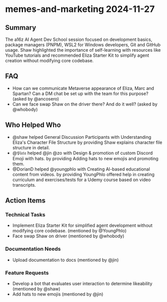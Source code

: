 # memes-and-marketing 2024-11-27

## Summary
The a16z AI Agent Dev School session focused on development basics, package managers (PNPM), WSL2 for Windows developers, Git and GitHub usage. Shaw highlighted the importance of self-learning with resources like YouTube tutorials and recommended Eliza Starter Kit to simplify agent creation without modifying core codebase.

## FAQ
- How can we communicate Metaverse appearance of Eliza, Marc and Spartan? Can a DM chat be set up with the team for this purpose? (asked by @ancosero)
- Can we face swap Shaw on the driver there? And do it well? (asked by @whobody)

## Who Helped Who
- @shaw helped General Discussion Participants with Understanding Eliza's Character File Structure by providing Shaw explains character file structure in detail.
- @𝔓𝔩𝔞𝔱𝔞 helped @jin @zo with Design & promotion of custom Discord Emoji with hats. by providing Adding hats to new emojis and promoting them.
- @DorianD helped @youngphlo with Creating AI-based educational content from videos. by providing YoungPhlo offered help in creating curriculum and exercises/tests for a Udemy course based on video transcripts.

## Action Items

### Technical Tasks
- Implement Eliza Starter Kit for simplified agent development without modifying core codebase. (mentioned by @YoungPhlo)
- Face swap Shaw on driver (mentioned by @whobody)

### Documentation Needs
- Upload documentation to docs (mentioned by @jin)

### Feature Requests
- Develop a bot that evaluates user interaction to determine likeability (mentioned by @shaw)
- Add hats to new emojis (mentioned by @jin)